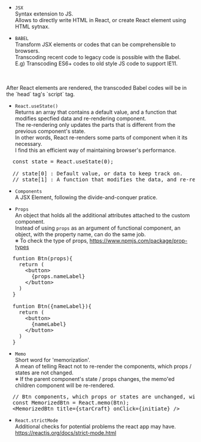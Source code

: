 * `JSX`
<br>Syntax extension to JS.
<br>Allows to directly write HTML in React, or create React element using HTML sytnax.

* `BABEL`
<br>Transform JSX elements or codes that can be comprehensible to browsers.
<br>Transcoding recent code to legacy code is possible with the Babel.
<br>E.g) Transcoding ES6+ codes to old style JS code to support IE11.
<br>
<br>After React elements are rendered, the transcoded Babel codes will be in the `head` tag's `script` tag.

* `React.useState()`
<br>Returns an array that contains a default value, and a function that modifies specfied data and re-rendering component.
<br>The re-rendering only updates the parts that is different from the previous component's state.
<br>In other words, React re-renders some parts of component when it its necessary.
<br>I find this an efficient way of maintaining browser's performance.
<pre>
  const state = React.useState(0);
  
  // state[0] : Default value, or data to keep track on.
  // state[1] : A function that modifies the data, and re-renders the component.
</pre>

* `Components`
<br>A JSX Element, following the divide-and-conquer pratice.

* `Props`
<br>An object that holds all the additional attributes attached to the custom component.
<br>Instead of using `props` as an argument of functional component, an object, with the property name, can do the same job.
<br>※ To check the type of props, https://www.npmjs.com/package/prop-types
<pre>
  funtion Btn(props){
    return (
      &#60;button&#62;
        {props.nameLabel}
      &#60;/button&#62;
    )
  } 
 
  funtion Btn({nameLabel}){
    return (
      &#60;button&#62;
        {nameLabel}
      &#60;/button&#62;
    )
  }
</pre>

* `Memo`
<br>Short word for 'memorization'. 
<br>A mean of telling React not to re-render the components, which props / states are not changed.
<br>※ If the parent component's state / props changes, the memo'ed children component will be re-rendered.
<pre>
  // Btn components, which props or states are unchanged, will not be re-rendered.
  const MemorizedBtn = React.memo(Btn);
  &#60;MemorizedBtn title={starCraft} onClick={initiate} /&#62;
</pre>

* `React.strictMode`
<br>Additional checks for potential problems the react app may have.
<br>https://reactjs.org/docs/strict-mode.html